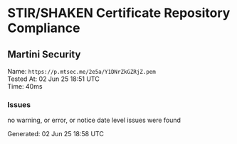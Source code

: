 # STIR/SHAKEN Certificate Repository Compliance

## Martini Security

Name: `https://p.mtsec.me/2e5a/Y1DNrZkGZRjZ.pem`\
Tested At: 02 Jun 25 18:51 UTC\
Time: 40ms

### Issues

no warning, or error, or notice date level issues were found

Generated: 02 Jun 25 18:58 UTC